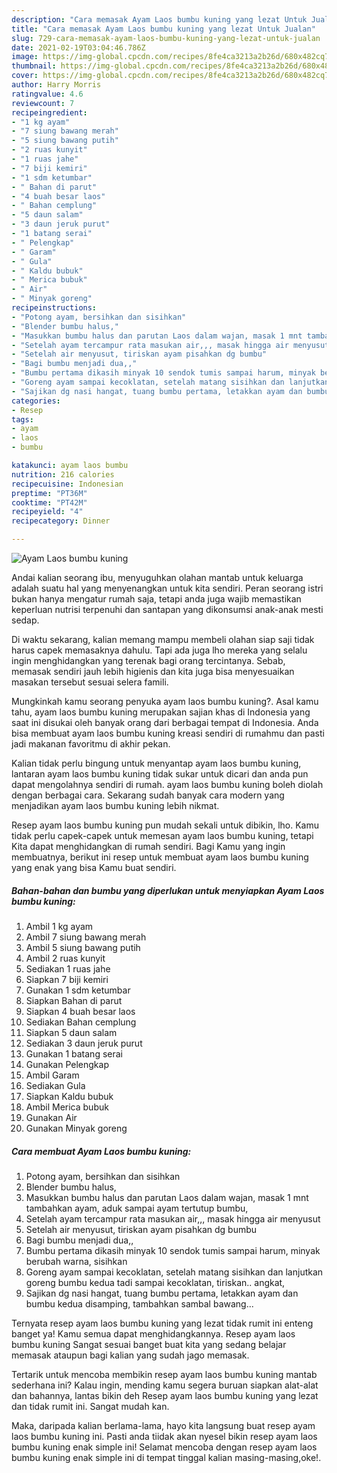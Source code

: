 ```yaml
---
description: "Cara memasak Ayam Laos bumbu kuning yang lezat Untuk Jualan"
title: "Cara memasak Ayam Laos bumbu kuning yang lezat Untuk Jualan"
slug: 729-cara-memasak-ayam-laos-bumbu-kuning-yang-lezat-untuk-jualan
date: 2021-02-19T03:04:46.786Z
image: https://img-global.cpcdn.com/recipes/8fe4ca3213a2b26d/680x482cq70/ayam-laos-bumbu-kuning-foto-resep-utama.jpg
thumbnail: https://img-global.cpcdn.com/recipes/8fe4ca3213a2b26d/680x482cq70/ayam-laos-bumbu-kuning-foto-resep-utama.jpg
cover: https://img-global.cpcdn.com/recipes/8fe4ca3213a2b26d/680x482cq70/ayam-laos-bumbu-kuning-foto-resep-utama.jpg
author: Harry Morris
ratingvalue: 4.6
reviewcount: 7
recipeingredient:
- "1 kg ayam"
- "7 siung bawang merah"
- "5 siung bawang putih"
- "2 ruas kunyit"
- "1 ruas jahe"
- "7 biji kemiri"
- "1 sdm ketumbar"
- " Bahan di parut"
- "4 buah besar laos"
- " Bahan cemplung"
- "5 daun salam"
- "3 daun jeruk purut"
- "1 batang serai"
- " Pelengkap"
- " Garam"
- " Gula"
- " Kaldu bubuk"
- " Merica bubuk"
- " Air"
- " Minyak goreng"
recipeinstructions:
- "Potong ayam, bersihkan dan sisihkan"
- "Blender bumbu halus,"
- "Masukkan bumbu halus dan parutan Laos dalam wajan, masak 1 mnt tambahkan ayam, aduk sampai ayam tertutup bumbu,"
- "Setelah ayam tercampur rata masukan air,,, masak hingga air menyusut"
- "Setelah air menyusut, tiriskan ayam pisahkan dg bumbu"
- "Bagi bumbu menjadi dua,,"
- "Bumbu pertama dikasih minyak 10 sendok tumis sampai harum, minyak berubah warna, sisihkan"
- "Goreng ayam sampai kecoklatan, setelah matang sisihkan dan lanjutkan goreng bumbu kedua tadi sampai kecoklatan, tiriskan.. angkat,"
- "Sajikan dg nasi hangat, tuang bumbu pertama, letakkan ayam dan bumbu kedua disamping, tambahkan sambal bawang..."
categories:
- Resep
tags:
- ayam
- laos
- bumbu

katakunci: ayam laos bumbu 
nutrition: 216 calories
recipecuisine: Indonesian
preptime: "PT36M"
cooktime: "PT42M"
recipeyield: "4"
recipecategory: Dinner

---
```



![Ayam Laos bumbu kuning](https://img-global.cpcdn.com/recipes/8fe4ca3213a2b26d/680x482cq70/ayam-laos-bumbu-kuning-foto-resep-utama.jpg)

Andai kalian seorang ibu, menyuguhkan olahan mantab untuk keluarga adalah suatu hal yang menyenangkan untuk kita sendiri. Peran seorang istri bukan hanya mengatur rumah saja, tetapi anda juga wajib memastikan keperluan nutrisi terpenuhi dan santapan yang dikonsumsi anak-anak mesti sedap.

Di waktu  sekarang, kalian memang mampu membeli olahan siap saji tidak harus capek memasaknya dahulu. Tapi ada juga lho mereka yang selalu ingin menghidangkan yang terenak bagi orang tercintanya. Sebab, memasak sendiri jauh lebih higienis dan kita juga bisa menyesuaikan masakan tersebut sesuai selera famili. 



Mungkinkah kamu seorang penyuka ayam laos bumbu kuning?. Asal kamu tahu, ayam laos bumbu kuning merupakan sajian khas di Indonesia yang saat ini disukai oleh banyak orang dari berbagai tempat di Indonesia. Anda bisa membuat ayam laos bumbu kuning kreasi sendiri di rumahmu dan pasti jadi makanan favoritmu di akhir pekan.

Kalian tidak perlu bingung untuk menyantap ayam laos bumbu kuning, lantaran ayam laos bumbu kuning tidak sukar untuk dicari dan anda pun dapat mengolahnya sendiri di rumah. ayam laos bumbu kuning boleh diolah dengan berbagai cara. Sekarang sudah banyak cara modern yang menjadikan ayam laos bumbu kuning lebih nikmat.

Resep ayam laos bumbu kuning pun mudah sekali untuk dibikin, lho. Kamu tidak perlu capek-capek untuk memesan ayam laos bumbu kuning, tetapi Kita dapat menghidangkan di rumah sendiri. Bagi Kamu yang ingin membuatnya, berikut ini resep untuk membuat ayam laos bumbu kuning yang enak yang bisa Kamu buat sendiri.

<!--inarticleads1-->

##### Bahan-bahan dan bumbu yang diperlukan untuk menyiapkan Ayam Laos bumbu kuning:

1. Ambil 1 kg ayam
1. Ambil 7 siung bawang merah
1. Ambil 5 siung bawang putih
1. Ambil 2 ruas kunyit
1. Sediakan 1 ruas jahe
1. Siapkan 7 biji kemiri
1. Gunakan 1 sdm ketumbar
1. Siapkan  Bahan di parut
1. Siapkan 4 buah besar laos
1. Sediakan  Bahan cemplung
1. Siapkan 5 daun salam
1. Sediakan 3 daun jeruk purut
1. Gunakan 1 batang serai
1. Gunakan  Pelengkap
1. Ambil  Garam
1. Sediakan  Gula
1. Siapkan  Kaldu bubuk
1. Ambil  Merica bubuk
1. Gunakan  Air
1. Gunakan  Minyak goreng




<!--inarticleads2-->

##### Cara membuat Ayam Laos bumbu kuning:

1. Potong ayam, bersihkan dan sisihkan
1. Blender bumbu halus,
1. Masukkan bumbu halus dan parutan Laos dalam wajan, masak 1 mnt tambahkan ayam, aduk sampai ayam tertutup bumbu,
1. Setelah ayam tercampur rata masukan air,,, masak hingga air menyusut
1. Setelah air menyusut, tiriskan ayam pisahkan dg bumbu
1. Bagi bumbu menjadi dua,,
1. Bumbu pertama dikasih minyak 10 sendok tumis sampai harum, minyak berubah warna, sisihkan
1. Goreng ayam sampai kecoklatan, setelah matang sisihkan dan lanjutkan goreng bumbu kedua tadi sampai kecoklatan, tiriskan.. angkat,
1. Sajikan dg nasi hangat, tuang bumbu pertama, letakkan ayam dan bumbu kedua disamping, tambahkan sambal bawang...




Ternyata resep ayam laos bumbu kuning yang lezat tidak rumit ini enteng banget ya! Kamu semua dapat menghidangkannya. Resep ayam laos bumbu kuning Sangat sesuai banget buat kita yang sedang belajar memasak ataupun bagi kalian yang sudah jago memasak.

Tertarik untuk mencoba membikin resep ayam laos bumbu kuning mantab sederhana ini? Kalau ingin, mending kamu segera buruan siapkan alat-alat dan bahannya, lantas bikin deh Resep ayam laos bumbu kuning yang lezat dan tidak rumit ini. Sangat mudah kan. 

Maka, daripada kalian berlama-lama, hayo kita langsung buat resep ayam laos bumbu kuning ini. Pasti anda tiidak akan nyesel bikin resep ayam laos bumbu kuning enak simple ini! Selamat mencoba dengan resep ayam laos bumbu kuning enak simple ini di tempat tinggal kalian masing-masing,oke!.

